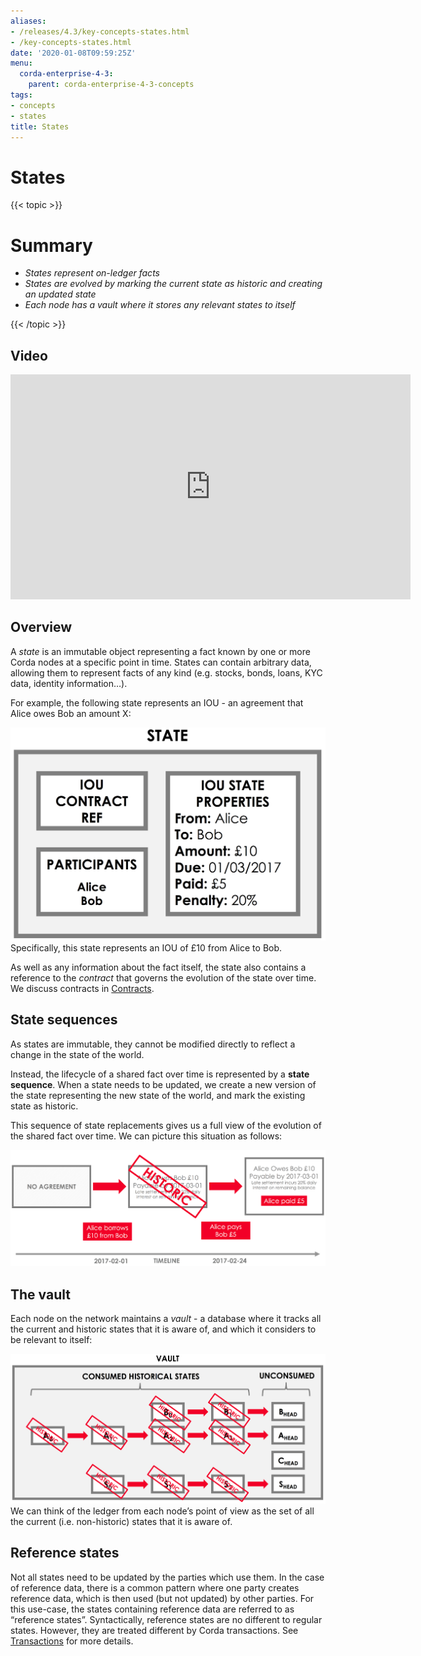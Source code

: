 ```yaml
---
aliases:
- /releases/4.3/key-concepts-states.html
- /key-concepts-states.html
date: '2020-01-08T09:59:25Z'
menu:
  corda-enterprise-4-3:
    parent: corda-enterprise-4-3-concepts
tags:
- concepts
- states
title: States
---
```



# States


{{< topic >}}

# Summary


* *States represent on-ledger facts*
* *States are evolved by marking the current state as historic and creating an updated state*
* *Each node has a vault where it stores any relevant states to itself*


{{< /topic >}}

## Video

<iframe src="https://player.vimeo.com/video/213812054" width="640" height="360" frameborder="0" webkitallowfullscreen="true" mozallowfullscreen="true" allowfullscreen="true"></iframe>


<p></p>


## Overview

A *state* is an immutable object representing a fact known by one or more Corda nodes at a specific point in time.
States can contain arbitrary data, allowing them to represent facts of any kind (e.g. stocks, bonds, loans, KYC data,
identity information…).

For example, the following state represents an IOU - an agreement that Alice owes Bob an amount X:

![state](resources/state.png "state")
Specifically, this state represents an IOU of £10 from Alice to Bob.

As well as any information about the fact itself, the state also contains a reference to the *contract* that governs
the evolution of the state over time. We discuss contracts in [Contracts](key-concepts-contracts.md).


## State sequences

As states are immutable, they cannot be modified directly to reflect a change in the state of the world.

Instead, the lifecycle of a shared fact over time is represented by a **state sequence**. When a state needs to be
updated, we create a new version of the state representing the new state of the world, and mark the existing state as
historic.

This sequence of state replacements gives us a full view of the evolution of the shared fact over time. We can
picture this situation as follows:

![state sequence](resources/state-sequence.png "state sequence")

## The vault

Each node on the network maintains a *vault* - a database where it tracks all the current and historic states that it
is aware of, and which it considers to be relevant to itself:

![vault simple](resources/vault-simple.png "vault simple")
We can think of the ledger from each node’s point of view as the set of all the current (i.e. non-historic) states that
it is aware of.


## Reference states

Not all states need to be updated by the parties which use them. In the case of reference data, there is a common pattern
where one party creates reference data, which is then used (but not updated) by other parties. For this use-case, the
states containing reference data are referred to as “reference states”. Syntactically, reference states are no different
to regular states. However, they are treated different by Corda transactions. See [Transactions](key-concepts-transactions.md) for
more details.

